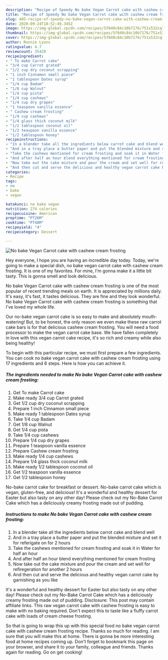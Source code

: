 ```yaml
---
description: "Recipe of Speedy No bake Vegan Carrot cake with cashew cream frosting"
title: "Recipe of Speedy No bake Vegan Carrot cake with cashew cream frosting"
slug: 405-recipe-of-speedy-no-bake-vegan-carrot-cake-with-cashew-cream-frosting
date: 2020-09-24T18:52:49.345Z
image: https://img-global.cpcdn.com/recipes/5f840c84c10b7176/751x532cq70/no-bake-vegan-carrot-cake-with-cashew-cream-frosting-recipe-main-photo.jpg
thumbnail: https://img-global.cpcdn.com/recipes/5f840c84c10b7176/751x532cq70/no-bake-vegan-carrot-cake-with-cashew-cream-frosting-recipe-main-photo.jpg
cover: https://img-global.cpcdn.com/recipes/5f840c84c10b7176/751x532cq70/no-bake-vegan-carrot-cake-with-cashew-cream-frosting-recipe-main-photo.jpg
author: Ronnie Lyons
ratingvalue: 4.7
reviewcount: 35420
recipeingredient:
- " To make Carrot cake"
- "3/4 cup Carrot grated"
- "1/2 cup dry coconut scrapping"
- "1 inch Cinnamon small piece"
- "1 tablespoon Dates syrup"
- "1/4 cup Badam"
- "1/8 cup Walnut"
- "1/4 cup pista"
- "1/4 cup cashews"
- "1/4 cup dry grapes"
- "1 teaspoon vanilla essence"
- " Cashew cream frosting"
- "1/4 cup cashews"
- "1/4 glass thick coconut milk"
- "1/2 tablespoon coconut oil"
- "1/2 teaspoon vanilla essence"
- "1/2 tablespoon honey"
recipeinstructions:
- "In a blender take all the ingredients below carrot cake and blend well"
- "And in a tray place a butter paper and put the blended mixture and set it for referigate on for 2 hours"
- "Take the cashews mentioned for cream frosting and soak it in Water for half an hour"
- "And after half an hour blend everything mentioned for cream frosting"
- "Now take out the cake mixture and pour the cream and set well for refiregeration for another 2 hours"
- "And then cut and serve the delicious and healthy vegan carrot cake by garnishing as you like"
categories:
- Recipe
tags:
- no
- bake
- vegan

katakunci: no bake vegan 
nutrition: 274 calories
recipecuisine: American
preptime: "PT26M"
cooktime: "PT48M"
recipeyield: "4"
recipecategory: Dessert

---
```



![No bake Vegan Carrot cake with cashew cream frosting](https://img-global.cpcdn.com/recipes/5f840c84c10b7176/751x532cq70/no-bake-vegan-carrot-cake-with-cashew-cream-frosting-recipe-main-photo.jpg)

Hey everyone, I hope you are having an incredible day today. Today, we're going to make a special dish, no bake vegan carrot cake with cashew cream frosting. It is one of my favorites. For mine, I'm gonna make it a little bit tasty. This is gonna smell and look delicious.

No bake Vegan Carrot cake with cashew cream frosting is one of the most popular of recent trending meals on earth. It is appreciated by millions daily. It's easy, it's fast, it tastes delicious. They are fine and they look wonderful. No bake Vegan Carrot cake with cashew cream frosting is something that I've loved my whole life.

Our no-bake vegan carrot cake is so easy to make and absolutely mouth-watering! But, to be honest, the only reason we even make these raw carrot cake bars is for that delicious cashew cream frosting. You will need a food processor to make the vegan carrot cake base. We have fallen completely in love with this vegan carrot cake recipe, it&#39;s so rich and creamy while also being healthy!


To begin with this particular recipe, we must first prepare a few ingredients. You can cook no bake vegan carrot cake with cashew cream frosting using 17 ingredients and 6 steps. Here is how you can achieve it.

<!--inarticleads1-->

##### The ingredients needed to make No bake Vegan Carrot cake with cashew cream frosting:

1. Get  To make Carrot cake
1. Make ready 3/4 cup Carrot grated
1. Get 1/2 cup dry coconut scrapping
1. Prepare 1 inch Cinnamon small piece
1. Make ready 1 tablespoon Dates syrup
1. Take 1/4 cup Badam
1. Get 1/8 cup Walnut
1. Get 1/4 cup pista
1. Take 1/4 cup cashews
1. Prepare 1/4 cup dry grapes
1. Prepare 1 teaspoon vanilla essence
1. Prepare  Cashew cream frosting
1. Make ready 1/4 cup cashews
1. Prepare 1/4 glass thick coconut milk
1. Make ready 1/2 tablespoon coconut oil
1. Get 1/2 teaspoon vanilla essence
1. Get 1/2 tablespoon honey


No-bake carrot cake for breakfast or dessert. No-bake carrot cake which is vegan, gluten-free, and delicious! It&#39;s a wonderful and healthy dessert for Easter but also tasty on any other day! Please check out my No-Bake Carrot Cake which has a deliciously creamy frosting made out of pudding. 

<!--inarticleads2-->

##### Instructions to make No bake Vegan Carrot cake with cashew cream frosting:

1. In a blender take all the ingredients below carrot cake and blend well
1. And in a tray place a butter paper and put the blended mixture and set it for referigate on for 2 hours
1. Take the cashews mentioned for cream frosting and soak it in Water for half an hour
1. And after half an hour blend everything mentioned for cream frosting
1. Now take out the cake mixture and pour the cream and set well for refiregeration for another 2 hours
1. And then cut and serve the delicious and healthy vegan carrot cake by garnishing as you like


It&#39;s a wonderful and healthy dessert for Easter but also tasty on any other day! Please check out my No-Bake Carrot Cake which has a deliciously creamy frosting made out of pudding. Disclosure: This post may contain affiliate links. This raw vegan carrot cake with cashew frosting is easy to make with no baking required. Don&#39;t expect this to taste like a fluffy carrot cake with loads of cream cheese frosting. 

So that is going to wrap this up with this special food no bake vegan carrot cake with cashew cream frosting recipe. Thanks so much for reading. I am sure that you will make this at home. There is gonna be more interesting food at home recipes coming up. Don't forget to bookmark this page on your browser, and share it to your family, colleague and friends. Thanks again for reading. Go on get cooking!
